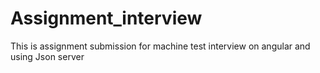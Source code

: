 # Assignment_interview
This is assignment submission for machine test interview on angular and using Json server 

